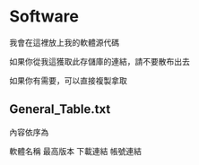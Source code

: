 # Software

我會在這裡放上我的軟體源代碼

如果你從我這獲取此存儲庫的連結，請不要散布出去

如果你有需要，可以直接複製拿取

## General_Table.txt

內容依序為

軟體名稱 最高版本 下載連結 帳號連結
